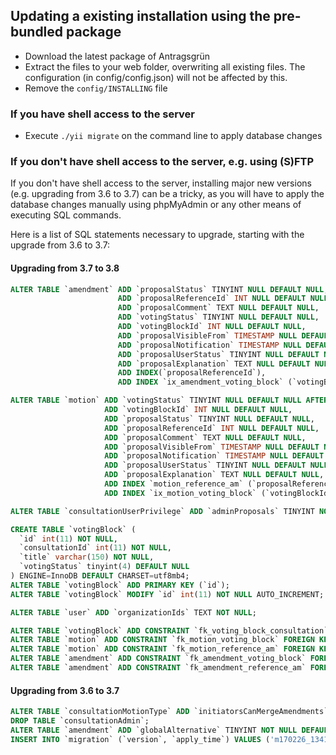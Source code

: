 ## Updating a existing installation using the pre-bundled package

- Download the latest package of Antragsgrün
- Extract the files to your web folder, overwriting all existing files. The configuration (in config/config.json) will not be affected by this.
- Remove the ``config/INSTALLING`` file

### If you have shell access to the server

- Execute ``./yii migrate`` on the command line to apply database changes

### If you don't have shell access to the server, e.g. using (S)FTP

If you don't have shell access to the server, installing major new versions (e.g. upgrading from 3.6 to 3.7) can be a tricky, as you will have to apply the database changes manually using phpMyAdmin or any other means of executing SQL commands.

Here is a list of SQL statements necessary to upgrade, starting with the upgrade from 3.6 to 3.7:

#### Upgrading from 3.7 to 3.8

```sql
ALTER TABLE `amendment` ADD `proposalStatus` TINYINT NULL DEFAULT NULL,
                        ADD `proposalReferenceId` INT NULL DEFAULT NULL,
                        ADD `proposalComment` TEXT NULL DEFAULT NULL,
                        ADD `votingStatus` TINYINT NULL DEFAULT NULL,
                        ADD `votingBlockId` INT NULL DEFAULT NULL,
                        ADD `proposalVisibleFrom` TIMESTAMP NULL DEFAULT NULL,
                        ADD `proposalNotification` TIMESTAMP NULL DEFAULT NULL,
                        ADD `proposalUserStatus` TINYINT NULL DEFAULT NULL,
                        ADD `proposalExplanation` TEXT NULL DEFAULT NULL,
                        ADD INDEX(`proposalReferenceId`),
                        ADD INDEX `ix_amendment_voting_block` (`votingBlockId`);

ALTER TABLE `motion` ADD `votingStatus` TINYINT NULL DEFAULT NULL AFTER `slug`,
                     ADD `votingBlockId` INT NULL DEFAULT NULL,
                     ADD `proposalStatus` TINYINT NULL DEFAULT NULL,
                     ADD `proposalReferenceId` INT NULL DEFAULT NULL,
                     ADD `proposalComment` TEXT NULL DEFAULT NULL,
                     ADD `proposalVisibleFrom` TIMESTAMP NULL DEFAULT NULL,
                     ADD `proposalNotification` TIMESTAMP NULL DEFAULT NULL,
                     ADD `proposalUserStatus` TINYINT NULL DEFAULT NULL,
                     ADD `proposalExplanation` TEXT NULL DEFAULT NULL,
                     ADD INDEX `motion_reference_am` (`proposalReferenceId`),
                     ADD INDEX `ix_motion_voting_block` (`votingBlockId`);

ALTER TABLE `consultationUserPrivilege` ADD `adminProposals` TINYINT NOT NULL DEFAULT '0' AFTER `adminScreen`;

CREATE TABLE `votingBlock` (
  `id` int(11) NOT NULL,
  `consultationId` int(11) NOT NULL,
  `title` varchar(150) NOT NULL,
  `votingStatus` tinyint(4) DEFAULT NULL
) ENGINE=InnoDB DEFAULT CHARSET=utf8mb4;
ALTER TABLE `votingBlock` ADD PRIMARY KEY (`id`);
ALTER TABLE `votingBlock` MODIFY `id` int(11) NOT NULL AUTO_INCREMENT;

ALTER TABLE `user` ADD `organizationIds` TEXT NOT NULL;

ALTER TABLE `votingBlock` ADD CONSTRAINT `fk_voting_block_consultation` FOREIGN KEY (`consultationId`) REFERENCES `consultation`(`id`) ON DELETE RESTRICT ON UPDATE RESTRICT;
ALTER TABLE `motion` ADD CONSTRAINT `fk_motion_voting_block` FOREIGN KEY (`votingBlockId`) REFERENCES `votingBlock`(`id`) ON DELETE RESTRICT ON UPDATE RESTRICT;
ALTER TABLE `motion` ADD CONSTRAINT `fk_motion_reference_am` FOREIGN KEY (`proposalReferenceId`) REFERENCES `motion`(`id`) ON DELETE RESTRICT ON UPDATE RESTRICT;
ALTER TABLE `amendment` ADD CONSTRAINT `fk_amendment_voting_block` FOREIGN KEY (`votingBlockId`) REFERENCES `votingBlock`(`id`) ON DELETE RESTRICT ON UPDATE RESTRICT;
ALTER TABLE `amendment` ADD CONSTRAINT `fk_amendment_reference_am` FOREIGN KEY (`proposalReferenceId`) REFERENCES `amendment`(`id`) ON DELETE RESTRICT ON UPDATE RESTRICT;
```

#### Upgrading from 3.6 to 3.7

```sql
ALTER TABLE `consultationMotionType` ADD `initiatorsCanMergeAmendments` TINYINT NOT NULL DEFAULT '0' AFTER `policySupportAmendments`;
DROP TABLE `consultationAdmin`;
ALTER TABLE `amendment` ADD `globalAlternative` TINYINT NOT NULL DEFAULT '0';
INSERT INTO `migration` (`version`, `apply_time`) VALUES ('m170226_134156_motionInitiatorsAmendmentMerging', 1489921851), ('m170419_182728_delete_consultation_admin', 1492626507), ('m170611_195343_global_alternatives', 1497211108);
```